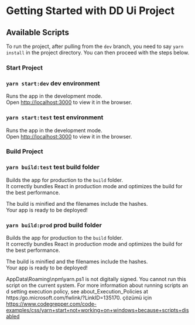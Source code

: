 # Getting Started with DD Ui Project

## Available Scripts

To run the project, after pulling from the `dev` branch, you need to say `yarn install` in the project directory. You
can then proceed with the steps below.

### Start Project

### `yarn start:dev` dev environment

Runs the app in the development mode.\
Open [http://localhost:3000](http://localhost:3000) to view it in the browser.

### `yarn start:test` test environment

Runs the app in the development mode.\
Open [http://localhost:3000](http://localhost:3000) to view it in the browser.

### Build Project

### `yarn build:test` test build folder

Builds the app for production to the `build` folder.\
It correctly bundles React in production mode and optimizes the build for the best performance.

The build is minified and the filenames include the hashes.\
Your app is ready to be deployed!

### `yarn build:prod` prod build folder

Builds the app for production to the `build` folder.\
It correctly bundles React in production mode and optimizes the build for the best performance.

The build is minified and the filenames include the hashes.\
Your app is ready to be deployed!

AppData\Roaming\npm\yarn.ps1 is not digitally signed. You cannot run this script on the current system. For more information about running scripts an
d setting execution policy, see about_Execution_Policies at https:/go.microsoft.com/fwlink/?LinkID=135170.
çözümü için
https://www.codegrepper.com/code-examples/css/yarn+start+not+working+on+windows+because+scripts+disabled
